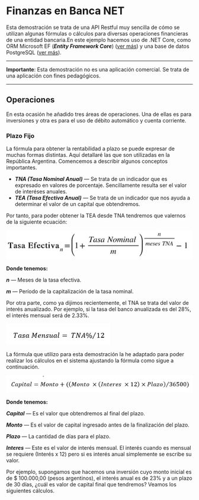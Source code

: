 # Finanzas en Banca NET

Esta demostración se trata de una API Restful muy sencilla de cómo se utilizan algunas fórmulas o cálculos para diversas operaciones financieras de una entidad bancaria.En este ejemplo hacemos uso de .NET Core, como ORM Microsoft EF (**_Entity Framework Core_**) ([ver más](https://learn.microsoft.com/en-us/ef/)) y una base de datos PostgreSQL ([ver más](https://www.postgresql.org/)).

---

**Importante**: Esta demostración no es una aplicación comercial. Se trata de una aplicación con fines pedagógicos.

---

## Operaciones

En esta ocasión he añadido tres áreas de operaciones. Una de ellas es para inversiones y otra es para el uso de débito automático y cuenta corriente.

### Plazo Fijo

La fórmula para obtener la rentabilidad a plazo se puede expresar de muchas formas distintas. Aquí detallaré las que son utilizadas en la República Argentina. Comencemos a describir algunos conceptos importantes.

- **_TNA (Tasa Nominal Anual)_** — Se trata de un indicador que es expresado en valores de porcentaje. Sencillamente resulta ser el valor de interéses anuales.
- **_TEA (Tasa Efectiva Anual)_** — Se trata de un indicador que nos ayuda a determinar el valor de un capital que obtendremos.

Por tanto, para poder obtener la TEA desde TNA tendremos que valernos de la siguiente ecuación:

![Tasa Efectiva](document/TNE-TNA-PF_01.png)

**Donde tenemos:**

**_n_** — Meses de la tasa efectiva.

**_m_** — Período de la capitalización de la tasa nominal.

Por otra parte, como ya dijimos recientemente, el TNA se trata del valor de interés anualizado. Por ejemplo, si la tasa del banco anualizada es del 28%, el interés mensual será de 2.33%.

![Tasa Mensual](document/TNE-TNA-PF_02.png)

La fórmula que utilizo para esta demostración la he adaptado para poder realizar los cálculos en el sistema ajustando la fórmula como sigue a continuación.

![Plazo Fijo](document/TNE-TNA-PF_03.png)

**Donde tenemos:**

**_Capital_** — Es el valor que obtendremos al final del plazo.

**_Monto_** — Es el valor de capital ingresado antes de la finalización del plazo.

**_Plazo_** — La cantidad de días para el plazo.

**_Interes_** — Este es el valor de interés mensual. El interés cuando es mensual se requiere (Interés x 12) pero si es interés anual simplemente se escribe su valor.

Por ejemplo, supongamos que hacemos una inversión cuyo monto inicial es de $ 100.000,00 (pesos argentinos), el interés anual es de 23% y a un plazo de 30 días, ¿cuál es valor de capital final que tendremos? Veamos los siguientes cálculos.
